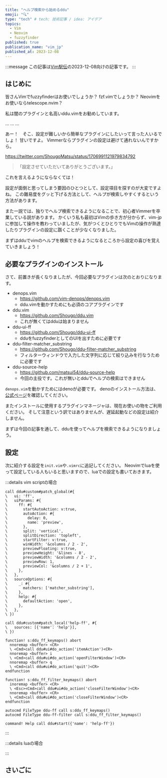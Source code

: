 ```yaml
---
title: "ヘルプ検索から始めるddu"
emoji: "🔍"
type: "tech" # tech: 技術記事 / idea: アイデア
topics:
  - Vim
  - Neovim
  - fuzzyfinder
published: true
publication_name: "vim_jp"
published_at: 2023-12-08
---
```


<!-- textlint-disable -->
:::message
この記事は[Vim駅伝](https://vim-jp.org/ekiden/)の2023-12-08向けの記事です。
:::
<!-- textlint-enable -->

## はじめに

皆さんVimでfuzzyfinderはお使いでしょうか？
fzf.vimでしょうか？
Neovimをお使いならtelescope.nvim？

私は闇のプラグインと名高いddu.vimをお勧めしています。

…
…
…

あー！　そこ、設定が難しいから簡単なプラグインにしたいって言った人いるでしょ！
甘いですよ。
Vimmerならプラグインの設定は避けて通れないんですから。

https://twitter.com/ShougoMatsu/status/1706991121979834792

<!-- textlint-disable -->
> 「設定させていただいてありがとうございます。」

これを言えるようにならなくては！
<!-- textlint-enable -->

設定が面倒と思ってしまう要因のひとつとして、設定項目を探すのが大変ですよね。
この難易度をグッと下げる方法として、ヘルプが検索しやすくするという方法があります。

また一説では、独りでヘルプ検索できるようになることで、初心者Vimmerを卒業している説があります。
かくいう私も最初はVimの歩き方が分からず、vim-jpに参加して操作を教わっていましたが、気がつくとひとりでもVimの操作が熟達したりプラグインの設定に躓くことが少なくなりました。

まずはdduでvimのヘルプを検索できるようになるところから設定の喜びを覚えていきましょう！

## 必要なプラグインのインストール

さて、前置きが長くなりましたが、今回必要なプラグインは次のとおりになります。

* denops.vim
  * https://github.com/vim-denops/denops.vim
  * ddu.vimを動かすためにも必須のコアプラグインです
* ddu.vim
  * https://github.com/Shougo/ddu.vim
  * これが無くてはdduは始まりません
* ddu-ui-ff
  * https://github.com/Shougo/ddu-ui-ff
  * dduをfuzzyfinderとしてのUIを出すために必要です
* ddu-filter-matcher_substring
  * https://github.com/Shougo/ddu-filter-matcher_substring
  * フィルターウィンドウで入力した文字列に応じて絞り込みを行なうために必要です
* ddu-source-help
  * https://github.com/matsui54/ddu-source-help
  * 今回の主役です。これが無いとdduでヘルプの検索はできません

`denops.vim`を動かすためにはdenoが必要です。
denoのインストール方法は、[公式ページ](https://docs.deno.com/runtime/manual/getting_started/installation)を確認してください。

またインストールに使用するプラグインマネージャは、現在お使いの物をご利用ください。
そして注意という訳ではありませんが、遅延起動などの設定は紹介しません。

まずは今回の記事を通して、dduを使ってヘルプを検索できるようになりましょう。

## 設定

次に紹介する設定を`init.vim`や`.vimrc`に追記してください。
Neovimでluaを使って設定している人もいると思いますので、luaでの設定も書いておきます。

<!-- textlint-disable -->

:::details vim scriptの場合

```vim script
call ddu#custom#patch_global(#{
\   ui: 'ff',
\   uiParams: #{
\     ff: #{
\       startAutoAction: v:true,
\       autoAction: #{
\         delay: 0,
\         name: 'preview',
\       },
\       split: 'vertical',
\       splitDirection: 'topleft',
\       startFilter: v:true,
\       winWidth: '&columns / 2 - 2',
\       previewFloating: v:true,
\       previewHeight: '&lines - 8',
\       previewWidth: '&columns / 2 - 2',
\       previewRow: 1,
\       previewCol: '&columns / 2 + 1',
\     },
\   },
\   sourceOptions: #{
\     _: #{
\       matchers: ['matcher_substring'],
\     },
\     help: #{
\       defaultAction: 'open',
\     },
\   },
\ })

call ddu#custom#patch_local('help-ff', #{
\   sources: [{'name': 'help'}],
\ })

function! s:ddu_ff_keymaps() abort
  nnoremap <buffer> <CR>
  \ <Cmd>call ddu#ui#do_action('itemAction')<CR>
  nnoremap <buffer> i
  \ <Cmd>call ddu#ui#do_action('openFilterWindow')<CR>
  nnoremap <buffer> q
  \ <Cmd>call ddu#ui#do_action('quit')<CR>
endfunction

function! s:ddu_ff_filter_keymaps() abort
  inoremap <buffer> <CR>
  \ <Esc><Cmd>call ddu#ui#do_action('closeFilterWindow')<CR>
  nnoremap <buffer> <CR>
  \ <Cmd>call ddu#ui#do_action('closeFilterWindow')<CR>
endfunction

autocmd FileType ddu-ff call s:ddu_ff_keymaps()
autocmd FileType ddu-ff-filter call s:ddu_ff_filter_keymaps()

command! Help call ddu#start({'name': 'help-ff'})
```

:::
<!-- textlint-enable -->

<!-- textlint-disable -->

:::details luaの場合

:::
<!-- textlint-enable -->

## さいごに
